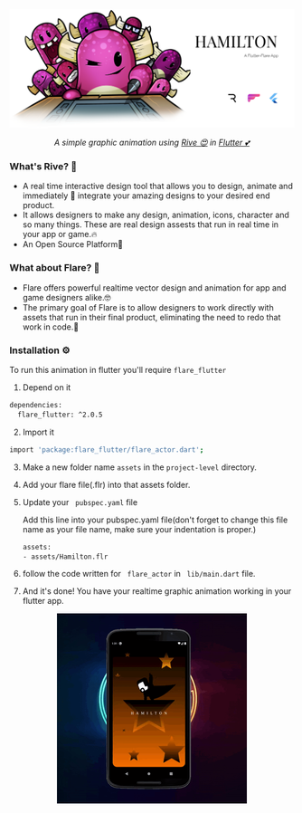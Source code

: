 
<p align="center">
  <a href="https://github.com/Singh-Shivani/Hamilton_Flare">
    <img src="images/final grroup.png" alt="Logo" style="width:500"> 
  </a>
</p>

<p align ="center"> 
<i>A simple graphic animation using <a href="https://rive.app/">Rive 😍</a>  in <a href="https://flutter.dev/">Flutter 💕</a> </i>
<br>

### What's Rive? 🤔

  - A real time interactive design tool that allows you to design, animate and immediately 🤩 integrate your amazing designs to your desired end product.
  - It allows designers to make any design, animation, icons, character and so many things. These are real design assests that run in real time in your app or game.🔥
  - An Open Source Platform🖤
  
  
### What about Flare? 👀

  - Flare offers powerful realtime vector design and animation for app and game designers alike.🤓
  - The primary goal of Flare is to allow designers to work directly with assets that run in their final product, eliminating the need to redo that work in code.🦾
  
  
### Installation ⚙️
 To run this animation in flutter you'll require ```flare_flutter```
   1. Depend on it
   ```sh
   dependencies:
     flare_flutter: ^2.0.5
```
  
  
  2. Import it
  ```sh
  import 'package:flare_flutter/flare_actor.dart';
``` 

  
  3. Make a new folder name ```assets``` in the  ```project-level``` directory.
  
  
  
  4. Add your flare file(.flr) into that assets folder.

  
  
  5. Update your ``` pubspec.yaml``` file
  
     Add this line into your pubspec.yaml file(don't forget to change this file name as your file name, make sure your indentation is proper.)
     ```sh
     assets:
     - assets/Hamilton.flr
     ```
  
  6. follow the code written for ``` flare_actor``` in ``` lib/main.dart``` file.
  
  
  7. And it's done! You have your realtime graphic animation working in your flutter app.


  
    

  <p align="center">
    <img src="images/ezgif.com-crop.gif" alt="Logo" style="width:700"> 
</p>
